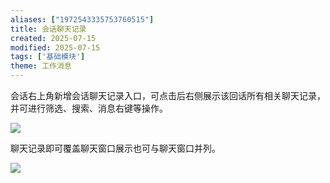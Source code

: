 ```yaml
---
aliases: ["1972543335753760515"]
title: 会话聊天记录
created: 2025-07-15
modified: 2025-07-15
tags: ['基础模块']
theme: 工作消息
---
```


会话右上角新增会话聊天记录入口，可点击后右侧展示该回话所有相关聊天记录，并可进行筛选、搜索、消息右键等操作。

![](https://myhelpdoc.oss-cn-heyuan.aliyuncs.com/mdimages/b0e4eaeab14b49fcf339f32415725bd1.jpg)

聊天记录即可覆盖聊天窗口展示也可与聊天窗口并列。

![](https://myhelpdoc.oss-cn-heyuan.aliyuncs.com/mdimages/bfb5748e6a39e0e23b7210c4275b4876.jpg)

